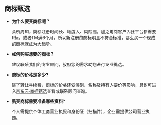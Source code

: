 ## 商标甄选

- **为什么要买商标呢？**

  众所周知，商标注册时间长、难度大、风险高。加之电商客户入驻平台都需要R标，或者TM满6个月，所以新注册的商标明显不符合标准，那么买一个现成的商标就成为大趋势。

- **如何购买想要的商标？**

  建议联系我们的专业顾问，按照您的需求助您进行专业挑选。

- **商标的价格是多少?**

  除了转让手续费，商标的价格还受类别、名称及持有人要价等影响，具体可进入[京东云·商标甄选](https://tm.jdcloud.com/trans/index)查看或联系顾问查询。 

- **购买商标需要准备哪些资料?**

  个人需提供个体工商营业执照和身份证（扫描件），企业需提供公司营业执照。
